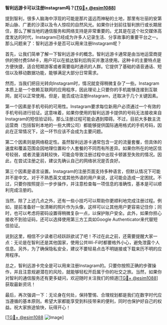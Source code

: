 **智利远游卡可以注册Instagram吗？[[TG💪+ @esim1088](https://t.me/s/esim1088)]**

提到智利，很多人脑海中浮现的可能是那片遥远而神秘的土地，那里有壮丽的安第斯山脉、广袤的沙漠以及令人惊叹的自然风光。如果你计划前往智利旅行或长期居住，那么了解当地的通信服务和网络支持是非常重要的。尤其是在这个社交媒体高度发达的时代，Instagram已经成为许多人记录生活、分享故事的重要平台之一。那么问题来了：智利远游卡是否可以用来注册Instagram呢？

首先，让我们简单了解一下智利远游卡的概念。智利远游卡通常是由当地运营商提供的预付费SIM卡，用户可以在抵达智利后购买并激活使用。这种卡的主要特点是方便快捷，适合短期游客或者需要临时通讯的人群。它提供了基础的语音通话、短信以及移动数据功能，能够满足大部分日常需求。

然而，当我们把目光转向Instagram时，情况就变得稍微复杂了一些。Instagram本质上是一个依赖互联网的应用程序，因此理论上只要你的手机能够连接到互联网，就可以正常使用。但是，能否成功注册Instagram，还取决于几个关键因素。

第一个因素是手机号码的可用性。Instagram要求每位新用户必须通过一个有效的手机号码进行验证。这意味着，如果你使用的智利远游卡提供的号码无法接收来自Instagram的短信验证码，那么注册过程可能会遇到障碍。不过，目前大多数主流运营商（包括智利本地的一些大牌公司）都能够提供国际通用格式的手机号码，因此在正常情况下，这一环节应该不会成为主要问题。

第二个因素则是网络稳定性。虽然智利远游卡通常包含一定的流量套餐，但具体的速度和覆盖范围会因地理位置和个人套餐的不同而有所差异。如果你所在的地区信号较弱，或者流量消耗较快，可能会导致注册过程中出现卡顿甚至失败的情况。因此，在尝试注册之前，建议先确认自己的网络状况是否良好。

第三个因素是语言设置。Instagram的注册页面支持多种语言，但默认情况下可能并不是中文。对于不熟悉英文或其他外语的用户来说，这可能会造成一定困扰。不过，只要你按照提示一步步操作，并注意检查每一项信息的准确性，基本是可以顺利完成注册的。

当然，除了上述几点之外，还有一些小技巧可以帮助你更顺利地完成注册过程。例如，提前准备好一张清晰的照片作为头像，这样可以让其他用户更容易记住你；同时，也可以考虑将密码设置得稍微复杂一点，以保护账户安全。此外，如果你担心接收不到验证码，还可以选择使用第三方工具如Google Authenticator来代替短信验证。

说到这里，相信不少读者已经跃跃欲试了吧！不过在此之前，还需要提醒大家一点：无论是在智利还是其他国家，使用公共Wi-Fi时都要格外小心，避免泄露个人信息。另外，为了确保隐私安全，建议不要轻易点击不明链接或下载来历不明的应用程序。

总之，智利远游卡完全是可以用来注册Instagram的。只要你按照正确的步骤操作，并且注意规避潜在的风险，就能够轻松开启属于你的社交之旅。当然，如果你对智利的通信服务还有更多疑问，欢迎随时关注我们的频道[[TG💪+ @esim1088](https://t.me/s/esim1088)]获取最新资讯！

最后，再次强调一下：无论身在何处，保持警惕、合理规划都是我们在数字时代应当遵循的基本原则。希望大家都能享受到科技带来的便利，同时也保护好自己的权益。祝大家旅途愉快，玩得开心！

[[TG💪+ @esim1088](https://t.me/s/esim1088) ![Image](https://i.postimg.cc/4NQfJmqS/Snipaste-2025-05-13-00-14-12.png)]